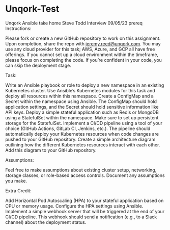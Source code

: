 # Unqork-Test
Unqork Ansible take home
Steve Todd
Interview 09/05/23 prereq 
Instructions:

Please fork or create a new GitHub repository to work on this assignment. Upon completion, share the repo with jeremy.reed@unqork.com.
You may use any cloud provider for this task; AWS, Azure, and GCP all have free offerings. If you cannot set up a cloud environment within the timeframe, please focus on completing the code.
If you’re confident in your code, you can skip the deployment stage.
 

Task:

Write an Ansible playbook or role to deploy a new namespace in an existing Kubernetes cluster. Use Ansible’s Kubernetes modules for this task and deploy all resources within this namespace.
Create a ConfigMap and a Secret within the namespace using Ansible. The ConfigMap should hold application settings, and the Secret should hold sensitive information like API keys.
Deploy a simple stateful application such as Redis or MongoDB using a StatefulSet within the namespace. Make sure to set up persistent storage for the StatefulSet.
Implement a CI/CD pipeline using a tool of your choice (GitHub Actions, GitLab CI, Jenkins, etc.). The pipeline should automatically deploy your Kubernetes resources when code changes are pushed to your GitHub repository.
Create a simple architecture diagram outlining how the different Kubernetes resources interact with each other. Add this diagram to your GitHub repository.
 

Assumptions:

Feel free to make assumptions about existing cluster setup, networking, storage classes, or role-based access controls. Document any assumptions you make.

 

Extra Credit:

Add Horizontal Pod Autoscaling (HPA) to your stateful application based on CPU or memory usage. Configure the HPA settings using Ansible.
Implement a simple webhook server that will be triggered at the end of your CI/CD pipeline. This webhook should send a notification (e.g., to a Slack channel) about the deployment status. 
